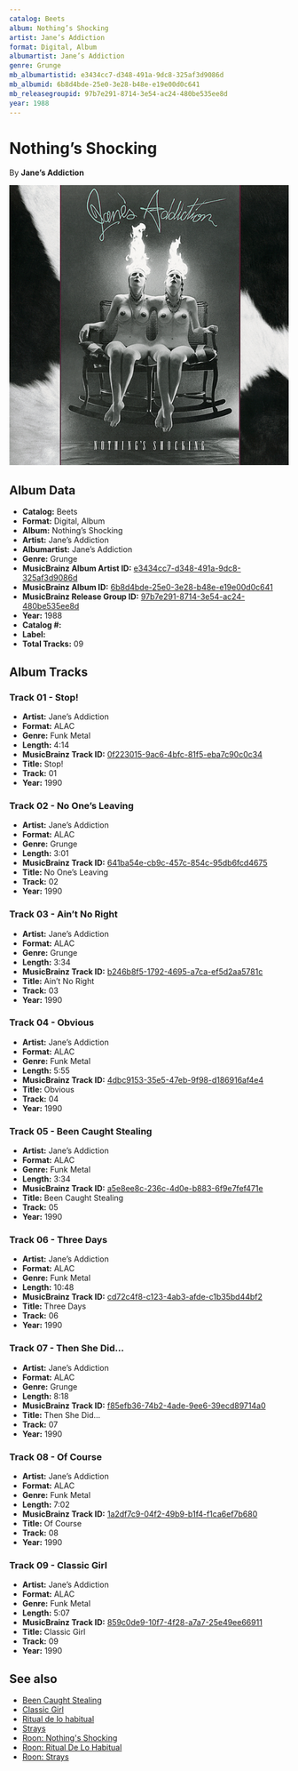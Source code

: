 ```yaml
---
catalog: Beets
album: Nothing’s Shocking
artist: Jane’s Addiction
format: Digital, Album
albumartist: Jane’s Addiction
genre: Grunge
mb_albumartistid: e3434cc7-d348-491a-9dc8-325af3d9086d
mb_albumid: 6b8d4bde-25e0-3e28-b48e-e19e00d0c641
mb_releasegroupid: 97b7e291-8714-3e54-ac24-480be535ee8d
year: 1988
---
```


# Nothing’s Shocking

By **Jane’s Addiction**

![](../../assets/beetscovers/Jane’s_Addiction-Nothing’s_Shocking.png)

## Album Data

- **Catalog:** Beets
- **Format:** Digital, Album
- **Album:** Nothing’s Shocking
- **Artist:** Jane’s Addiction
- **Albumartist:** Jane’s Addiction
- **Genre:** Grunge
- **MusicBrainz Album Artist ID:** [e3434cc7-d348-491a-9dc8-325af3d9086d](https://musicbrainz.org/artist/e3434cc7-d348-491a-9dc8-325af3d9086d)
- **MusicBrainz Album ID:** [6b8d4bde-25e0-3e28-b48e-e19e00d0c641](https://musicbrainz.org/release/6b8d4bde-25e0-3e28-b48e-e19e00d0c641)
- **MusicBrainz Release Group ID:** [97b7e291-8714-3e54-ac24-480be535ee8d](https://musicbrainz.org/release-group/97b7e291-8714-3e54-ac24-480be535ee8d)
- **Year:** 1988
- **Catalog #:** 
- **Label:** 
- **Total Tracks:** 09

## Album Tracks

### Track 01 - Stop!

- **Artist:** Jane’s Addiction
- **Format:** ALAC
- **Genre:** Funk Metal
- **Length:** 4:14
- **MusicBrainz Track ID:** [0f223015-9ac6-4bfc-81f5-eba7c90c0c34](https://musicbrainz.org/recording/0f223015-9ac6-4bfc-81f5-eba7c90c0c34)
- **Title:** Stop!
- **Track:** 01
- **Year:** 1990

### Track 02 - No One’s Leaving

- **Artist:** Jane’s Addiction
- **Format:** ALAC
- **Genre:** Grunge
- **Length:** 3:01
- **MusicBrainz Track ID:** [641ba54e-cb9c-457c-854c-95db6fcd4675](https://musicbrainz.org/recording/641ba54e-cb9c-457c-854c-95db6fcd4675)
- **Title:** No One’s Leaving
- **Track:** 02
- **Year:** 1990

### Track 03 - Ain’t No Right

- **Artist:** Jane’s Addiction
- **Format:** ALAC
- **Genre:** Grunge
- **Length:** 3:34
- **MusicBrainz Track ID:** [b246b8f5-1792-4695-a7ca-ef5d2aa5781c](https://musicbrainz.org/recording/b246b8f5-1792-4695-a7ca-ef5d2aa5781c)
- **Title:** Ain’t No Right
- **Track:** 03
- **Year:** 1990

### Track 04 - Obvious

- **Artist:** Jane’s Addiction
- **Format:** ALAC
- **Genre:** Funk Metal
- **Length:** 5:55
- **MusicBrainz Track ID:** [4dbc9153-35e5-47eb-9f98-d186916af4e4](https://musicbrainz.org/recording/4dbc9153-35e5-47eb-9f98-d186916af4e4)
- **Title:** Obvious
- **Track:** 04
- **Year:** 1990

### Track 05 - Been Caught Stealing

- **Artist:** Jane’s Addiction
- **Format:** ALAC
- **Genre:** Funk Metal
- **Length:** 3:34
- **MusicBrainz Track ID:** [a5e8ee8c-236c-4d0e-b883-6f9e7fef471e](https://musicbrainz.org/recording/a5e8ee8c-236c-4d0e-b883-6f9e7fef471e)
- **Title:** Been Caught Stealing
- **Track:** 05
- **Year:** 1990

### Track 06 - Three Days

- **Artist:** Jane’s Addiction
- **Format:** ALAC
- **Genre:** Funk Metal
- **Length:** 10:48
- **MusicBrainz Track ID:** [cd72c4f8-c123-4ab3-afde-c1b35bd44bf2](https://musicbrainz.org/recording/cd72c4f8-c123-4ab3-afde-c1b35bd44bf2)
- **Title:** Three Days
- **Track:** 06
- **Year:** 1990

### Track 07 - Then She Did…

- **Artist:** Jane’s Addiction
- **Format:** ALAC
- **Genre:** Grunge
- **Length:** 8:18
- **MusicBrainz Track ID:** [f85efb36-74b2-4ade-9ee6-39ecd89714a0](https://musicbrainz.org/recording/f85efb36-74b2-4ade-9ee6-39ecd89714a0)
- **Title:** Then She Did…
- **Track:** 07
- **Year:** 1990

### Track 08 - Of Course

- **Artist:** Jane’s Addiction
- **Format:** ALAC
- **Genre:** Funk Metal
- **Length:** 7:02
- **MusicBrainz Track ID:** [1a2df7c9-04f2-49b9-b1f4-f1ca6ef7b680](https://musicbrainz.org/recording/1a2df7c9-04f2-49b9-b1f4-f1ca6ef7b680)
- **Title:** Of Course
- **Track:** 08
- **Year:** 1990

### Track 09 - Classic Girl

- **Artist:** Jane’s Addiction
- **Format:** ALAC
- **Genre:** Funk Metal
- **Length:** 5:07
- **MusicBrainz Track ID:** [859c0de9-10f7-4f28-a7a7-25e49ee66911](https://musicbrainz.org/recording/859c0de9-10f7-4f28-a7a7-25e49ee66911)
- **Title:** Classic Girl
- **Track:** 09
- **Year:** 1990


## See also

- [Been Caught Stealing](Been_Caught_Stealing.md)
- [Classic Girl](Classic_Girl.md)
- [Ritual de lo habitual](Ritual_de_lo_habitual.md)
- [Strays](Strays.md)
- [Roon: Nothing's Shocking](../../Roon/Jane’s_Addiction/Nothings_Shocking.md)
- [Roon: Ritual De Lo Habitual](../../Roon/Jane’s_Addiction/Ritual_De_Lo_Habitual.md)
- [Roon: Strays](../../Roon/Jane’s_Addiction/Strays.md)
